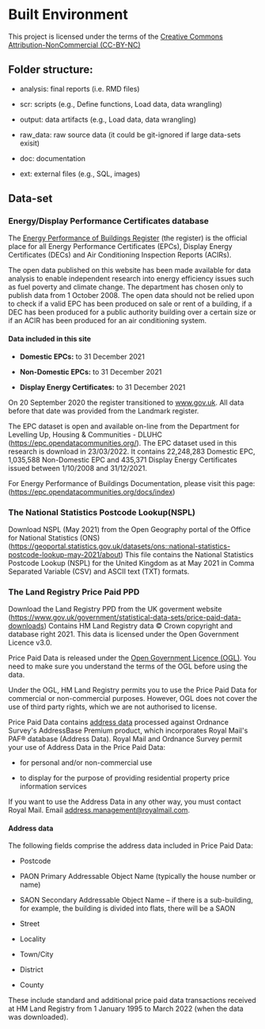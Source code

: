 # Built Environment 

This project is licensed under the terms of the [Creative Commons Attribution-NonCommercial (CC-BY-NC)](https://creativecommons.org/licenses/by-nc/4.0/)

## Folder structure:

-   analysis: final reports (i.e. RMD files)

-   scr: scripts (e.g., Define functions, Load data, data wrangling)

-   output: data artifacts (e.g., Load data, data wrangling)

-   raw_data: raw source data (it could be git-ignored if large data-sets exisit)

-   doc: documentation

-   ext: external files (e.g., SQL, images)

## Data-set 

### Energy/Display Performance Certificates database

The [Energy Performance of Buildings Register](https://find-energy-certificate.digital.communities.gov.uk/) (the register) is the official place for all Energy Performance Certificates (EPCs), Display Energy Certificates (DECs) and Air Conditioning Inspection Reports (ACIRs).

The open data published on this website has been made available for data analysis to enable independent research into energy efficiency issues such as fuel poverty and climate change. The department has chosen only to publish data from 1 October 2008. The open data should not be relied upon to check if a valid EPC has been produced on sale or rent of a building, if a DEC has been produced for a public authority building over a certain size or if an ACIR has been produced for an air conditioning system.

#### Data included in this site

-   **Domestic EPCs:** to 31 December 2021

-   **Non-Domestic EPCs:** to 31 December 2021

-   **Display Energy Certificates:** to 31 December 2021

On 20 September 2020 the register transitioned to www.gov.uk. All data before that date was provided from the Landmark register.

The EPC dataset is open and available on-line from the Department for Levelling Up, Housing & Communities - DLUHC (<https://epc.opendatacommunities.org/>). The EPC dataset used in this research is download in 23/03/2022. It contains 22,248,283 Domestic EPC, 1,035,588 Non-Domestic EPC and 435,371 Display Energy Certificates issued between 1/10/2008 and 31/12/2021.

For Energy Performance of Buildings Documentation, please visit this page: (<https://epc.opendatacommunities.org/docs/index>)

### **The National Statistics Postcode Lookup(NSPL)**

Download NSPL (May 2021) from the Open Geography portal of the Office for National Statistics (ONS) (<https://geoportal.statistics.gov.uk/datasets/ons::national-statistics-postcode-lookup-may-2021/about>)
This file contains the National Statistics Postcode Lookup (NSPL) for the United Kingdom as at May 2021 in Comma Separated Variable (CSV) and ASCII text (TXT) formats.

### **The Land Registry Price Paid PPD**

Download the Land Registry PPD from the UK goverment website (<https://www.gov.uk/government/statistical-data-sets/price-paid-data-downloads>)
Contains HM Land Registry data © Crown copyright and database right 2021. This data is licensed under the Open Government Licence v3.0.

Price Paid Data is released under the [Open Government Licence (OGL)](http://www.nationalarchives.gov.uk/doc/open-government-licence/version/3/). You need to make sure you understand the terms of the OGL before using the data.

Under the OGL, HM Land Registry permits you to use the Price Paid Data for commercial or non-commercial purposes. However, OGL does not cover the use of third party rights, which we are not authorised to license.

Price Paid Data contains [address data](https://www.gov.uk/government/statistical-data-sets/price-paid-data-downloads#address-data) processed against Ordnance Survey's AddressBase Premium product, which incorporates Royal Mail's PAF® database (Address Data). Royal Mail and Ordnance Survey permit your use of Address Data in the Price Paid Data:

-   for personal and/or non-commercial use

-   to display for the purpose of providing residential property price information services

If you want to use the Address Data in any other way, you must contact Royal Mail. Email [address.management\@royalmail.com](mailto:address.management@royalmail.com).

#### **Address data**

The following fields comprise the address data included in Price Paid Data:

-   Postcode

-   PAON Primary Addressable Object Name (typically the house number or name)

-   SAON Secondary Addressable Object Name – if there is a sub-building, for example, the building is divided into flats, there will be a SAON

-   Street

-   Locality

-   Town/City

-   District

-   County

These include standard and additional price paid data transactions received at HM Land Registry from 1 January 1995 to March 2022 (when the data was downloaded).


